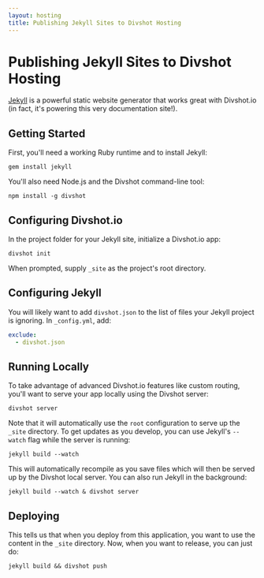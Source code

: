 ```yaml
---
layout: hosting
title: Publishing Jekyll Sites to Divshot Hosting
---
```


# Publishing Jekyll Sites to Divshot Hosting

[Jekyll](http://jekyllrb.com/) is a powerful static website generator that works great with
Divshot.io (in fact, it's powering this very documentation site!).

## Getting Started

First, you'll need a working Ruby runtime and to install Jekyll:

    gem install jekyll
    
You'll also need Node.js and the Divshot command-line tool:

    npm install -g divshot
    
## Configuring Divshot.io

In the project folder for your Jekyll site, initialize a Divshot.io app:

    divshot init
    
When prompted, supply `_site` as the project's root directory.
    
## Configuring Jekyll

You will likely want to add `divshot.json` to the list of files your Jekyll project is
ignoring. In `_config.yml`, add:

```yaml
exclude:
  - divshot.json
```
    
## Running Locally

To take advantage of advanced Divshot.io features like custom routing, you'll want to serve
your app locally using the Divshot server:

    divshot server
    
Note that it will automatically use the `root` configuration to serve up the `_site` directory.
To get updates as you develop, you can use Jekyll's `--watch` flag while the server is running:

    jekyll build --watch
    
This will automatically recompile as you save files which will then be served up by the Divshot
local server. You can also run Jekyll in the background:

    jekyll build --watch & divshot server

## Deploying

This tells us that when you deploy from this application, you want to use the content in the
`_site` directory. Now, when you want to release, you can just do:

    jekyll build && divshot push